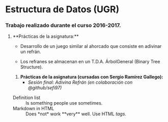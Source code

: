 # Estructura de Datos (UGR)
### Trabajo realizado durante el curso 2016-2017.

<ol>
<li><p> **Prácticas de la asignatura:** </p></li>
<ul>
<li><p>Desarrollo de un juego similar al ahorcado que consiste en adivinar un refrán.</p></li>
<li><p>Los refranes se almacenan en un T.D.A. ÁrbolGeneral (Binary Tree Structure).</p></li>
</ul>

1. **Prácticas de la asignatura (cursadas con Sergio Ramírez Gallego):**
    * *Sesión final: Adivina Refrán (en colaboración con @github/sefi97)*

<dl>
  <dt>Definition list</dt>
  <dd>Is something people use sometimes.</dd>

  <dt>Markdown in HTML</dt>
  <dd>Does *not* work **very** well. Use HTML <em>tags</em>.</dd>
</dl>
